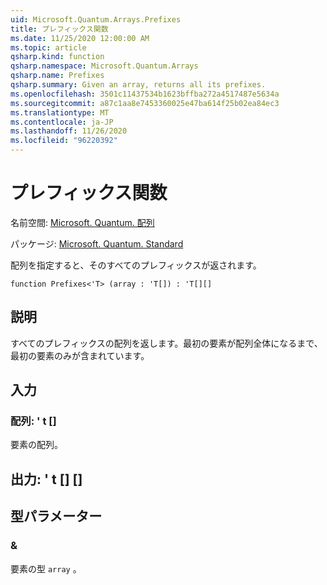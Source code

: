 ```yaml
---
uid: Microsoft.Quantum.Arrays.Prefixes
title: プレフィックス関数
ms.date: 11/25/2020 12:00:00 AM
ms.topic: article
qsharp.kind: function
qsharp.namespace: Microsoft.Quantum.Arrays
qsharp.name: Prefixes
qsharp.summary: Given an array, returns all its prefixes.
ms.openlocfilehash: 3501c11437534b1623bffba272a4517487e5634a
ms.sourcegitcommit: a87c1aa8e7453360025e47ba614f25b02ea84ec3
ms.translationtype: MT
ms.contentlocale: ja-JP
ms.lasthandoff: 11/26/2020
ms.locfileid: "96220392"
---
```

# <a name="prefixes-function"></a>プレフィックス関数

名前空間: [Microsoft. Quantum. 配列](xref:Microsoft.Quantum.Arrays)

パッケージ: [Microsoft. Quantum. Standard](https://nuget.org/packages/Microsoft.Quantum.Standard)


配列を指定すると、そのすべてのプレフィックスが返されます。

```qsharp
function Prefixes<'T> (array : 'T[]) : 'T[][]
```


## <a name="description"></a>説明

すべてのプレフィックスの配列を返します。最初の要素が配列全体になるまで、最初の要素のみが含まれています。

## <a name="input"></a>入力

### <a name="array--t"></a>配列: ' t []

要素の配列。



## <a name="output--t"></a>出力: ' t [] []



## <a name="type-parameters"></a>型パラメーター

### <a name="t"></a>&

要素の型 `array` 。